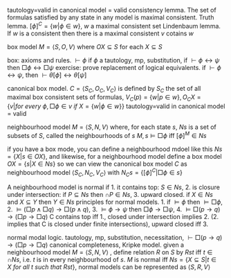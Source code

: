 tautology=valid in canonical model = valid
consistency lemma. The set of formulas satisfied by any state in any model is maximal consistent.
Truth lemma. $[\phi]^C=\{w|\phi\in w\}$, $w$ a maximal consistent set
Lindenbaum lemma. If $w$ is a consistent then there is a maximal consistent $v$ cotains $w$

box model $M=\langle S,O,V\rangle$  where $OX \subseteq S$ for each $X \subseteq S$

box: axioms and rules. $\vdash \phi$ if $\phi$ a tautology, mp, substitution, if $\vdash \phi\leftrightarrow \psi$ then $\Box \phi\leftrightarrow \Box \psi$
exercise: prove replacement of logical equivalents. if $\vdash \phi\leftrightarrow \psi$, then $\vdash \theta[\phi]\leftrightarrow \theta[\psi]$

canonical box model. $C=\langle  S_C,O_C,V_C\rangle$  is defined by $S_C$ the set of all maximal box consistent sets of formulas, $V_C(p)=\{w|p \in w\}, O_C X=\{v|for \ every \ \phi, \Box\phi \in v \ if \ X=\{w|\phi\in w\}\}$
tautology=valid in canonical model = valid

neighbourhood model $M=\langle  S,N,V\rangle$  where, for each state $s$, $Ns$ is a set of subsets of $S$, called the neighbourhoods of $s$ 
$M,s\models \Box\phi$ iff $[\phi]^M\in Ns$

if you have a box mode, you can define a neighbourhood mdoel like this $Ns=\{X|s\in OX\}$, and likewise, for a neighbourhood model define a box model $OX=\{s| X\in Ns\}$
so we can view the canonical box model $C$ as neighbourhood model $\langle  S_C,N_C,V_C\rangle$  with $N_C s=\{[\phi]^C|\Box\phi\in s\}$

A neighbourhood model is normal if 1. it contains top: $S\in Ns$, 2. is closure under intersection: if $P\subseteq Ns$ then $\cap P\in Ns$, 3. upward closed. if $X \in Ns$ and $X\subseteq Y$ then $Y\in Ns$
principles for normal models. 1. if $\models \phi$ then $\models \Box\phi$, 2. $\models (\Box p \land \Box q)\rightarrow \Box(p \land q)$, 3. $\models \phi\rightarrow \psi$ then $\Box\phi\rightarrow \Box\psi$, 4. $\models \Box(p\rightarrow q)\rightarrow (\Box p\rightarrow  \Box q)$
C contains top iff 1., closed under intersection implies 2. (2. implies that C is closed under finite intersections), upward closed iff 3.

normal modal logic. tautology, mp, substitution, necessitation, $\vdash \Box(p\rightarrow q)\rightarrow (\Box p\rightarrow  \Box q)$
canonical completeness, Kripke model. given a neighbourhood model $M=\langle  S,N,V\rangle$ , define relation $R$ on $S$ by $Rst$ iff $t\in\cap Ns$, i.e. $t$ is in every neighbourhood of $s$. 
$M$ is normal iff $Ns=\{X\subseteq S| t\in X \ for \ all \ t \ such \ that \ Rst\}$, normal models can be represented as $\langle  S, R, V\rangle$ 